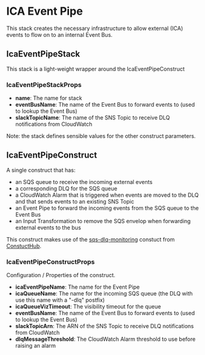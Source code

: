 # ICA Event Pipe

This stack creates the necessary infrastructure to allow external (ICA) events to flow on to an internal Event Bus.


## IcaEventPipeStack

This stack is a light-weight wrapper around the IcaEventPipeConstruct


### IcaEventPipeStackProps

- **name**:				The name for stack
- **eventBusName**:		The name of the Event Bus to forward events to (used to lookup the Event Bus)
- **slackTopicName**:	The name of the SNS Topic to receive DLQ notifications from CloudWatch

Note: the stack defines sensible values for the other construct parameters.


## IcaEventPipeConstruct

A single construct that has:
- an SQS queue to receive the incoming external events
- a corresponding DLQ for the SQS queue
- a CloudWatch Alarm that is triggered when events are moved to the DLQ and that sends events to an existing SNS Topic
- an Event Pipe to forward the incoming events from the SQS queue to the Event Bus
- an Input Transformation to remove the SQS envelop when forwarding external events to the bus
  
This construct makes use of the [sqs-dlq-monitoring](https://constructs.dev/packages/sqs-dlq-monitoring/v/1.2.3?lang=typescript) constuct from [ConstuctHub](https://constructs.dev/).


### IcaEventPipeConstructProps

Configuration / Properties of the construct.

- **icaEventPipeName**:		The name for the Event Pipe
- **icaQueueName**:			The name for the incoming SQS queue (the DLQ with use this name with a "-dlq" postfix)
- **icaQueueVizTimeout**:	The visibility timeout for the queue
- **eventBusName**:			The name of the Event Bus to forward events to (used to lookup the Event Bus)
- **slackTopicArn**:		The ARN of the SNS Topic to receive DLQ notifications from CloudWatch
- **dlqMessageThreshold**:	The CloudWatch Alarm threshold to use before raising an alarm